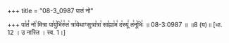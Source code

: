 +++
title = "08-3_0987 पातं नो"

+++
पा꣣तं꣡ नो꣢ मित्रा पा꣣यु꣡भि꣢रु꣣त꣡ त्रा꣢येथाꣳसुत्रा꣣त्रा꣢ सा꣣ह्या꣢म꣣ द꣡स्यूं꣢ त꣣नू꣡भिः꣢ ॥ 08-3:0987 ॥ ॥8 (य)॥ [धा. 12 । उ नास्ति । स्व. 1।]